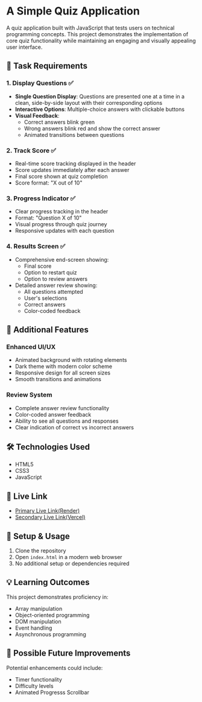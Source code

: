 # A Simple Quiz Application

A quiz application built with JavaScript that tests users on technical programming concepts. This project demonstrates the implementation of core quiz functionality while maintaining an engaging and visually appealing user interface.

## 🎯 Task Requirements

### 1. Display Questions ✅
- **Single Question Display**: Questions are presented one at a time in a clean, side-by-side layout with their corresponding options
- **Interactive Options**: Multiple-choice answers with clickable buttons
- **Visual Feedback**: 
  - Correct answers blink green
  - Wrong answers blink red and show the correct answer
  - Animated transitions between questions

### 2. Track Score ✅
- Real-time score tracking displayed in the header
- Score updates immediately after each answer
- Final score shown at quiz completion
- Score format: "X out of 10"

### 3. Progress Indicator ✅
- Clear progress tracking in the header
- Format: "Question X of 10"
- Visual progress through quiz journey
- Responsive updates with each question

### 4. Results Screen ✅
- Comprehensive end-screen showing:
  - Final score
  - Option to restart quiz
  - Option to review answers
- Detailed answer review showing:
  - All questions attempted
  - User's selections
  - Correct answers
  - Color-coded feedback

## 🌟 Additional Features

### Enhanced UI/UX
- Animated background with rotating elements
- Dark theme with modern color scheme
- Responsive design for all screen sizes
- Smooth transitions and animations

### Review System
- Complete answer review functionality
- Color-coded answer feedback
- Ability to see all questions and responses
- Clear indication of correct vs incorrect answers


## 🛠️ Technologies Used
- HTML5
- CSS3
- JavaScript

## 🚀 Live Link
-  [Primary Live Link(Render)](https://quiz-app-3a18.onrender.com)
-  [Secondary Live Link(Vercel)](https://quiz-app-smoky-theta.vercel.app/)

## 🚀 Setup & Usage
1. Clone the repository
2. Open `index.html` in a modern web browser
3. No additional setup or dependencies required

## 💡 Learning Outcomes
This project demonstrates proficiency in:
- Array manipulation
- Object-oriented programming
- DOM manipulation
- Event handling
- Asynchronous programming 

## 🔄 Possible Future Improvements
Potential enhancements could include:
- Timer functionality
- Difficulty levels
- Animated Progresss Scrollbar

